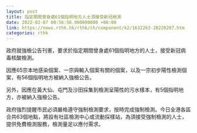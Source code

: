 ```yaml
---
layout: post
title: 指定期間曾身處61個指明地方人士須接受新冠檢測
date: 2022-02-07 00:56:56.000000000 +08:00
link: https://news.rthk.hk/rthk/ch/component/k2/1632263-20220207.htm
categories: rthk
---
```


政府就強檢公告刊憲，要求於指定期間曾身處61個指明地方的人士，接受新冠病毒核酸檢測。

因應65宗本地感染個案、一宗與輸入個案有關的個案，以及一宗初步陽性檢測個案，有56個指明地方被納入強檢公告。

另外，因應在黃大仙、屯門及沙田採集到檢測呈陽性的污水樣本，有5個指明地方，亦被納入強檢公告。

政府強烈提醒市民必須嚴格遵守強制檢測要求，按時完成強制檢測。今日全港各區合共63個地點，將設有社區檢測中心或流動採樣站，為須接受強制檢測的人士，提供免費檢測服務，檢測量足以應付需求。

